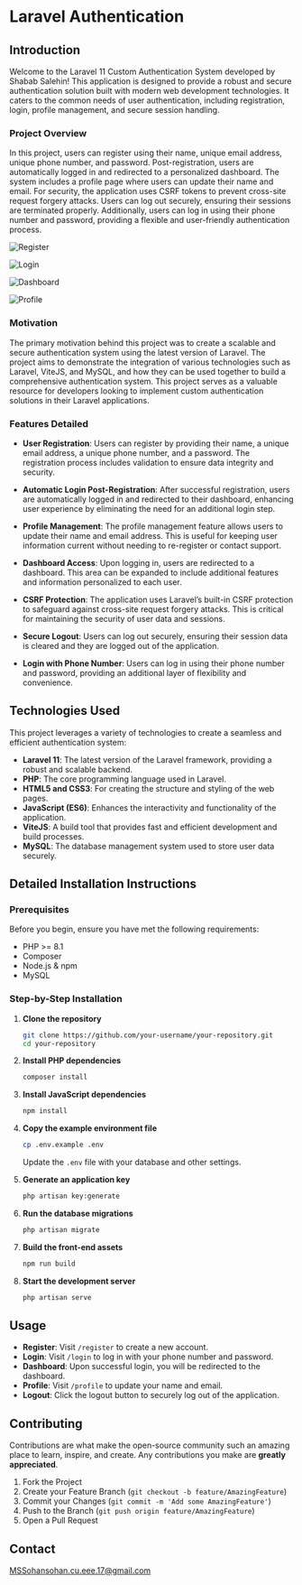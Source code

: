 # Laravel Authentication

## Introduction

Welcome to the Laravel 11 Custom Authentication System developed by Shabab Salehin! This application is designed to provide a robust and secure authentication solution built with modern web development technologies. It caters to the common needs of user authentication, including registration, login, profile management, and secure session handling. 

### Project Overview

In this project, users can register using their name, unique email address, unique phone number, and password. Post-registration, users are automatically logged in and redirected to a personalized dashboard. The system includes a profile page where users can update their name and email. For security, the application uses CSRF tokens to prevent cross-site request forgery attacks. Users can log out securely, ensuring their sessions are terminated properly. Additionally, users can log in using their phone number and password, providing a flexible and user-friendly authentication process.

![Register](https://github.com/ShababSalehin/Laravel-11-Custom-Authentication/assets/82288653/b79fbb04-8f8f-47ea-8657-2a3193c56ca5)

![Login](https://github.com/ShababSalehin/Laravel-11-Custom-Authentication/assets/82288653/c3c68531-1341-487f-8924-269b55564816)

![Dashboard](https://github.com/ShababSalehin/Laravel-11-Custom-Authentication/assets/82288653/143a4c3f-1290-4bd3-9c7a-1bc81f29c7b3)

![Profile](https://github.com/ShababSalehin/Laravel-11-Custom-Authentication/assets/82288653/d5159f63-b494-4c68-8c9e-3ed4e5d76c1c)

### Motivation

The primary motivation behind this project was to create a scalable and secure authentication system using the latest version of Laravel. The project aims to demonstrate the integration of various technologies such as Laravel, ViteJS, and MySQL, and how they can be used together to build a comprehensive authentication system. This project serves as a valuable resource for developers looking to implement custom authentication solutions in their Laravel applications.

### Features Detailed

- **User Registration**: Users can register by providing their name, a unique email address, a unique phone number, and a password. The registration process includes validation to ensure data integrity and security.
  
- **Automatic Login Post-Registration**: After successful registration, users are automatically logged in and redirected to their dashboard, enhancing user experience by eliminating the need for an additional login step.

- **Profile Management**: The profile management feature allows users to update their name and email address. This is useful for keeping user information current without needing to re-register or contact support.

- **Dashboard Access**: Upon logging in, users are redirected to a dashboard. This area can be expanded to include additional features and information personalized to each user.

- **CSRF Protection**: The application uses Laravel’s built-in CSRF protection to safeguard against cross-site request forgery attacks. This is critical for maintaining the security of user data and sessions.

- **Secure Logout**: Users can log out securely, ensuring their session data is cleared and they are logged out of the application.

- **Login with Phone Number**: Users can log in using their phone number and password, providing an additional layer of flexibility and convenience.

## Technologies Used

This project leverages a variety of technologies to create a seamless and efficient authentication system:

- **Laravel 11**: The latest version of the Laravel framework, providing a robust and scalable backend.
- **PHP**: The core programming language used in Laravel.
- **HTML5 and CSS3**: For creating the structure and styling of the web pages.
- **JavaScript (ES6)**: Enhances the interactivity and functionality of the application.
- **ViteJS**: A build tool that provides fast and efficient development and build processes.
- **MySQL**: The database management system used to store user data securely.

## Detailed Installation Instructions

### Prerequisites

Before you begin, ensure you have met the following requirements:

- PHP >= 8.1
- Composer
- Node.js & npm
- MySQL

### Step-by-Step Installation

1. **Clone the repository**
    ```bash
    git clone https://github.com/your-username/your-repository.git
    cd your-repository
    ```

2. **Install PHP dependencies**
    ```bash
    composer install
    ```

3. **Install JavaScript dependencies**
    ```bash
    npm install
    ```

4. **Copy the example environment file**
    ```bash
    cp .env.example .env
    ```
    Update the `.env` file with your database and other settings.

5. **Generate an application key**
    ```bash
    php artisan key:generate
    ```

6. **Run the database migrations**
    ```bash
    php artisan migrate
    ```

7. **Build the front-end assets**
    ```bash
    npm run build
    ```

8. **Start the development server**
    ```bash
    php artisan serve
    ```

## Usage

- **Register**: Visit `/register` to create a new account.
- **Login**: Visit `/login` to log in with your phone number and password.
- **Dashboard**: Upon successful login, you will be redirected to the dashboard.
- **Profile**: Visit `/profile` to update your name and email.
- **Logout**: Click the logout button to securely log out of the application.

## Contributing

Contributions are what make the open-source community such an amazing place to learn, inspire, and create. Any contributions you make are **greatly appreciated**.

1. Fork the Project
2. Create your Feature Branch (`git checkout -b feature/AmazingFeature`)
3. Commit your Changes (`git commit -m 'Add some AmazingFeature'`)
4. Push to the Branch (`git push origin feature/AmazingFeature`)
5. Open a Pull Request

## Contact

[MSSohan](github.com/MSSohan)[sohan.cu.eee.17@gmail.com](mailto:sohan.cu.eee.17@gmail.com)
